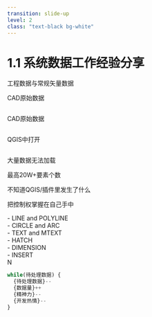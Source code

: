 ```yaml
---
transition: slide-up
level: 2
class: "text-black bg-white"
---
```


# 1.1 系统数据工作经验分享

<div
  class="relative top-0 left-12 color-gray-4 font-size-5"
>
工程数据与常规矢量数据
</div>

<div>
  <img 
    class="absolute top-6 right-7 w-110 opacity-100"
    src="/qgis-dxf-plugin.png"
    alt=""
  />
  <p class="absolute top-28 left-28 w-110 opacity-100 color-white fw-bold font-size-5">CAD原始数据</p>
</div>

<div>
  <img 
    class="absolute top-28 left-7 w-110 opacity-100"
    src="/cad-data.png"
    alt=""
  />
  <p class="absolute top-28 left-28 w-110 opacity-100 color-white fw-bold font-size-5">CAD原始数据</p>
</div>
<div>
  <img 
    class="absolute top-78 left-7 w-110 opacity-100"
    src="/cad-data-in-qgis.png"
    alt=""
  />
  <p class="absolute top-78 left-28 w-110 opacity-100 color-black fw-bold font-size-5">QGIS中打开</p>
</div>
<div>
  <img 
    class="absolute bottom-2 left-7 w-110 opacity-100"
    src="/cad-qgis-ram.png"
    alt=""
  />
</div>
<p class="absolute top-64 left-72 opacity-100 color-white fw-bold font-size-5">大量数据无法加载</p>
<p class="absolute top-78 left-72 opacity-100 color-black fw-bold font-size-5">最高20W+要素个数</p>

<p class="absolute top-22 right-12 opacity-100 color-black fw-bold font-size-6">不知道QGIS/插件里发生了什么</p>
<div class="absolute w-16 h-16 top-34 right-44 opacity-100 color-black fw-bold font-size-6">
  <CustomArrow img="./right-arrow.png" point="down"/>
</div>
<p class="absolute top-48 right-19 opacity-100 color-black fw-bold font-size-6 color-blue-8">把控制权掌握在自己手中</p>
<div class="absolute w-16 h-16 top-61 right-44 opacity-100 color-black fw-bold font-size-6">
  <CustomArrow img="./right-arrow.png" point="down"/>
</div>
<div class="absolute top-76 right-24 opacity-100 color-black fw-bold font-size-6">
  <ImageRow :imgList="imgList" :widthList="widthList"/>
</div>

<div class="absolute bottom-1 right-32 opacity-100 color-black fw-bold font-size-5">
- LINE and POLYLINE
<br>
- CIRCLE and ARC
<br>
- TEXT and MTEXT
<br>
- HATCH
<br>
- DIMENSION
<br>
- INSERT
</div>

<div class="absolute w-10 h-10 bottom-18 right-22 opacity-100 color-black fw-bold font-size-5 bg-cover bg-no-repeat" style="background-image: url('/add.png'); transform: rotate(45deg);"></div>
<div class="absolute w-10 h-10 bottom-22 right-8 opacity-100 color-blue-5 fw-bold  bg-cover bg-no-repeat font-size-13 font-serif">N</div>

<!-- <div class="absolute bottom-56 right-80 opacity-100 color-blue-6 flex">
  <SimpleTextCard class="color-red-2" backgroundColor="rgba(253,87,83, 0.8)" text="数据量++" fontSize="2"/>
  <SimpleTextCard backgroundColor="rgba(127,197,253, 0.75)" text="精神力--" fontSize="2"/>
</div> -->

```ts {all|2|3|4|5|all}
while(待处理数据) {
  {待处理数据}--
  {数据量}++
  {精神力}--
  {开发热情}--
}
```

<div class="absolute w-48 h-48 top-58 left-106 opacity-100 color-black fw-bold font-size-6" v-click>
  <CustomArrow img="./close.png"/>
</div>


<div class="absolute w-70 h-68 top-54 left-96 opacity-100 bg-white z-2" v-click>
</div>

<div class="absolute right-84 top-56 color-blue-6 z-3" v-after>
  <SimpleTextCard fontSize="1.8" text="深陷干活的旋涡" backgroundColor="rgba(194,223,235, 1)"/>
</div>



<div class="absolute w-18 h-18 top-74 left-122 opacity-100 color-black fw-bold font-size-6 z-3" v-click>
  <CustomArrow img="./right-arrow.png" point="down"/>
</div>

<div class="absolute right-80 top-91 color-blue-6 z-3" v-after>
  <SimpleTextCard fontSize="1.8" text="多停下来总结思考" backgroundColor="rgba(194,223,235, 1)"/>
</div>

<script setup lang="ts">
import { ref } from 'vue'
const imgList = ref(['./python.png', './add.png', './ezdxf.png'])

const widthList = ref(['50rem', '30rem', '100rem'])

</script>

<style>
ul {
  position: absolute;
  width: fit-content;
  right: 6rem;
  bottom: 0.5rem;
}
pre {
  width: fit-content;
  --shiki-dark-bg: #dbd7caee;
  --shiki-dark: #121212;
}

.slidev-code-wrapper {
  width: fit-content;
  position: absolute;
  left: 26rem;
  top: 14rem;
  --prism-font-size: 1.2rem;
}
</style>

<!-- <AutoFitText 
  :max="200" 
  :min="5" 
  modelValue="Some text"
  class="absolute top-64 left-72 w-40 opacity-100 color-black fw-bold"
/> -->

